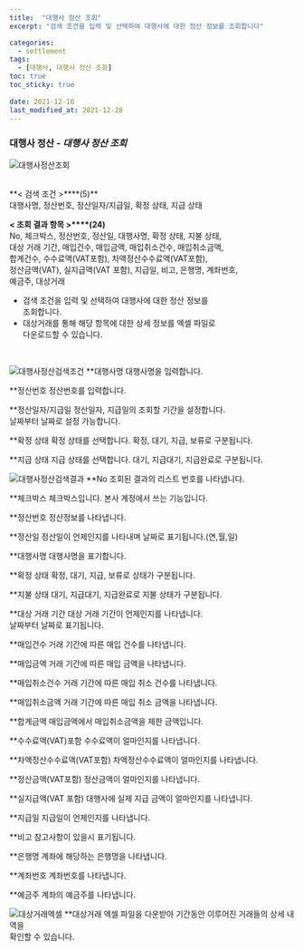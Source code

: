 ```yaml
---
title:  "대행사 정산 조회"
excerpt: "검색 조건을 입력 및 선택하여 대행사에 대한 정산 정보를 조회합니다"

categories:
  - settlement
tags:
  - [대행사, 대행사 정산 조회]
toc: true
toc_sticky: true
 
date: 2021-12-16
last_modified_at: 2021-12-28
---
```

### 대행사 정산 - *대행사 정산 조회*
![대행사정산조회](https://user-images.githubusercontent.com/95394003/146876072-5a804e18-470d-4e7c-915c-facc43696f0b.jpeg)

 <br>
**< 검색 조건 >****(5)**
<br>대행사명, 정산번호, 정산일자/지급일, 확정 상태, 지급 상태

**< 조회 결과 항목 >****(24)**
<br>No, 체크박스, 정산번호, 정산일, 대행사명, 확정 상태, 지불 상태,<br> 대상 거래 기간, 매입건수, 매입금액, 매입취소건수, 매입취소금액,<br>합계건수, 수수료액(VAT포함), 차액정산수수료액(VAT포함),<br>정산금액(VAT), 실지급액(VAT 포함), 지급일, 비고, 은행명, 계좌번호,<br>예금주, 대상거래


- 검색 조건을 입력 및 선택하여 대행사에 대한 정산 정보를<br>조회합니다.
- 대상거래를 통해 해당 항목에 대한 상세 정보를 엑셀 파일로<br>다운로드할 수 있습니다.


<br>

![대행사정산검색조건](https://user-images.githubusercontent.com/95394003/146875869-6a0c4939-dbf5-4b49-81b1-6333d39cc8dc.jpeg)
**대행사명
대행사명을 입력합니다.

**정산번호
정산번호를 입력합니다.

**정산일자/지급일
정산일자, 지급일의 조회할 기간을 설정합니다.<br>날짜부터 날짜로 설정 가능합니다.

**확정 상태
확정 상태를 선택합니다. 확정, 대기, 지급, 보류로 구분됩니다.

**지급 상태
지급 상태를 선택합니다. 대기, 지급대기, 지급완료로 구분됩니다.
<br>

![대행사정산검색결과](https://user-images.githubusercontent.com/95394003/146875985-1c3b3b9f-02c7-4f00-af2b-8fd4d1b3ecfd.jpeg)
**No
조회된 결과의 리스트 번호를 나타냅니다.

**체크박스
체크박스입니다. 본사 계정에서 쓰는 기능입니다.

**정산번호
정산정보를 나타냅니다.

**정산일
정산일이 언제인지를 나타내며 날짜로 표기됩니다.(연,월,일)

**대행사명
대행사명을 표기합니다.

**확정 상태
확정, 대기, 지급, 보류로 상태가 구분됩니다.

**지불 상태
대기, 지급대기, 지급완료로 지불 상태가 구분됩니다.

**대상 거래 기간
대상 거래 기간이 언제인지를 나타냅니다.<br>
날짜부터 날짜로 표기됩니다.

**매입건수
거래 기간에 따른 매입 건수를 나타냅니다.

**매입금액
거래 기간에 따른 매입 금액을 나타냅니다.

**매입취소건수
거래 기간에 따른 매입 취소 건수를 나타냅니다.

**매입취소금액
거래 기간에 따른 매입 취소 금액을 나타냅니다.

**합계금액
매입금액에서 매입취소금액을 제한 금액입니다.

**수수료액(VAT)포함
수수료액이 얼마인지를 나타냅니다.

**차액정산수수료액(VAT포함)
차액정산수수료액이 얼마인지를 나타냅니다.

**정산금액(VAT포함)
정산금액이 얼마인지를 나타냅니다.

**실지급액(VAT 포함)
대행사에 실제 지급 금액이 얼마인지를 나타냅니다.

**지급일
지급일이 언제인지를 나타냅니다.

**비고
참고사항이 있을시 표기됩니다.

**은행명
계좌에 해당하는 은행명을 나타냅니다.

**계좌번호
계좌번호를 나타냅니다.

**예금주
계좌의 예금주를 나타냅니다.
<br>

![대상거래엑셀](https://user-images.githubusercontent.com/95394003/146875647-2377d39f-90b4-4f57-a1c1-6c291f48a83f.jpeg)
**대상거래
엑셀 파일을 다운받아 기간동안 이루어진 거래들의 상세 내역을<br>확인할 수 있습니다.

